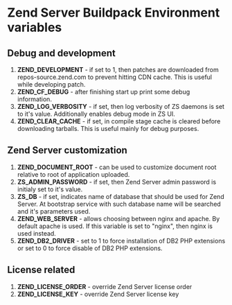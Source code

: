 # Zend Server Buildpack Environment variables

## Debug and development

1. **ZEND\_DEVELOPMENT** - if set to 1, then patches are downloaded from
   repos-source.zend.com to prevent hitting CDN cache. This is useful while
   developing patch.
2. **ZEND\_CF\_DEBUG** - after finishing start up print some debug information.
3. **ZEND\_LOG\_VERBOSITY** - if set, then log verbosity of ZS daemons is set to it's
   value. Additionally enables debug mode in ZS UI.
4. **ZEND\_CLEAR\_CACHE** - if set, in compile stage cache is cleared before
   downloading tarballs. This is useful mainly for debug purposes.

## Zend Server customization

1. **ZEND\_DOCUMENT\_ROOT** - can be used to customize document root relative to root
   of application uploaded.
2. **ZS\_ADMIN\_PASSWORD** - if set, then Zend Server admin password is initialy set
   to it's value.
3. **ZS\_DB** - if set, indicates name of database that should be used for Zend
   Server. At bootstrap service with such database name will be searched and
   it's parameters used.
4. **ZEND\_WEB\_SERVER** - allows choosing between nginx and apache. By default
   apache is used. If this variable is set to "nginx", then nginx is used instead.
5. **ZEND\_DB2\_DRIVER** - set to 1 to force installation of DB2 PHP
   extensions or set to 0 to force disable of DB2 PHP extensions.

## License related
1. **ZEND\_LICENSE\_ORDER** - override Zend Server license order
2. **ZEND\_LICENSE\_KEY** - override Zend Server license key
